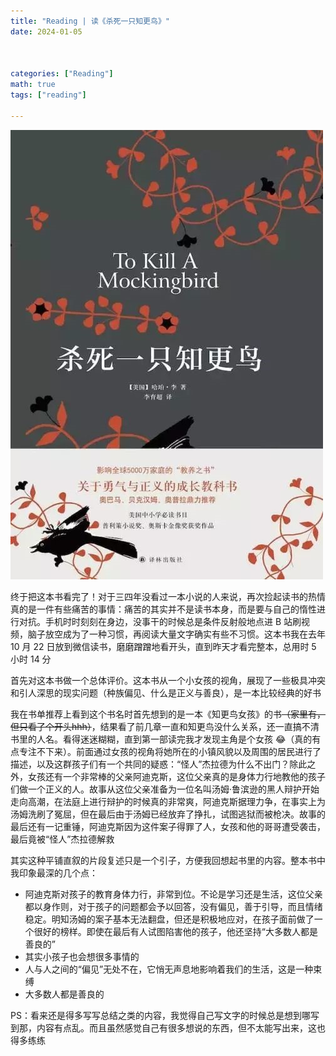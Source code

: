 ```yaml
---
title: "Reading | 读《杀死一只知更鸟》"
date: 2024-01-05



categories: ["Reading"]
math: true
tags: ["reading"]

---
```


![封面](/assets/images/2024-01-05-to-kill-a-mockingbird/2024-01-05-10-55-56.png)

终于把这本书看完了！对于三四年没看过一本小说的人来说，再次捡起读书的热情真的是一件有些痛苦的事情：痛苦的其实并不是读书本身，而是要与自己的惰性进行对抗。手机时时刻刻在身边，没事干的时候总是条件反射般地点进 B 站刷视频，脑子放空成为了一种习惯，再阅读大量文字确实有些不习惯。这本书我在去年 10 月 22 日放到微信读书，磨磨蹭蹭地看开头，直到昨天才看完整本，总用时 5 小时 14 分

首先对这本书做一个总体评价。这本书从一个小女孩的视角，展现了一些极具冲突和引人深思的现实问题（种族偏见、什么是正义与善良），是一本比较经典的好书

我在书单推荐上看到这个书名时首先想到的是一本《知更鸟女孩》的书~~（家里有，但只看了个开头hhh）~~，结果看了前几章一直和知更鸟没什么关系，还一直搞不清书里的人名。看得迷迷糊糊，直到第一部读完我才发现主角是个女孩 😂（真的有点专注不下来）。前面通过女孩的视角将她所在的小镇风貌以及周围的居民进行了描述，以及这群孩子们有一个共同的疑惑：“怪人”杰拉德为什么不出门？除此之外，女孩还有一个非常棒的父亲阿迪克斯，这位父亲真的是身体力行地教他的孩子们做一个正义的人。故事从这位父亲准备为一位名叫汤姆·鲁滨逊的黑人辩护开始走向高潮，在法庭上进行辩护的时候真的非常爽，阿迪克斯据理力争，在事实上为汤姆洗刷了冤屈，但在最后由于汤姆已经放弃了挣扎，试图逃狱而被枪决。故事的最后还有一记重锤，阿迪克斯因为这件案子得罪了人，女孩和他的哥哥遭受袭击，最后竟被“怪人”杰拉德解救

其实这种平铺直叙的片段复述只是一个引子，方便我回想起书里的内容。整本书中我印象最深的几个点：

- 阿迪克斯对孩子的教育身体力行，非常到位。不论是学习还是生活，这位父亲都以身作则，对于孩子的问题都会予以回答，没有偏见，善于引导，而且情绪稳定。明知汤姆的案子基本无法翻盘，但还是积极地应对，在孩子面前做了一个很好的榜样。即使在最后有人试图陷害他的孩子，他还坚持“大多数人都是善良的”
- 其实小孩子也会想很多事情的
- 人与人之间的“偏见”无处不在，它悄无声息地影响着我们的生活，这是一种束缚
- 大多数人都是善良的

PS：看来还是得多写写总结之类的内容，我觉得自己写文字的时候总是想到哪写到那，内容有点乱。而且虽然感觉自己有很多想说的东西，但不太能写出来，这也得多练练
